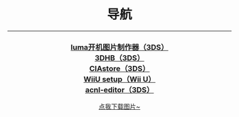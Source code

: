 <div style="text-align:center">
  <h1>导航</h1>
  </div>
  <hr />
  <div style="text-align:center">
  <h3>
    <a href="https://littlefive233.github.io/LittleFIve233/" target="_blank">luma开机图片制作器（3DS）</a><br />
    <a href="https://theopse.github.io/3DHB/" target="_blank">3DHB（3DS）</a><br />
    <a href="https://CIAstore.github.io" target="_blank">CIAstore（3DS）</a><br />
    <a href="https://littlefive233.github.io/wiiusetup" target="_blank">WiiU setup（Wii U）</a><br />
    <a href="https://littlefive233.github.io/acnl-editor/" target="_blank">acnl-editor（3DS）</a>
</h3>
  <a href="https://github.com/LittleFIve233/LittleFIve233.github.io/blob/main/FIve.jpg">点我下载图片~</a>
  </div>

